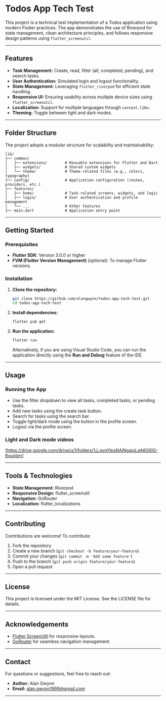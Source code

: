 # Todos App Tech Test

This project is a technical test implementation of a Todos application using modern Flutter practices. The app demonstrates the use of Riverpod for state management, clean architecture principles, and follows responsive design patterns using `flutter_screenutil`.

---

## Features

- **Task Management:** Create, read, filter (all, completed, pending), and search tasks.
- **User Authentication:** Simulated login and logout functionality.
- **State Management:** Leveraging `flutter_riverpod` for efficient state handling.
- **Responsive UI:** Ensuring usability across multiple device sizes using `flutter_screenutil`.
- **Localization:** Support for multiple languages through `context.l10n`.
- **Theming:** Toggle between light and dark modes.

---

## Folder Structure

The project adopts a modular structure for scalability and maintainability:

```
lib/
├── common/
│   ├── extensions/        # Reusable extensions for Flutter and Dart
│   ├── widgets/           # Shared custom widgets
│   └── theme/             # Theme-related files (e.g., colors, typography)
├── config/                # Application configuration (routes, providers, etc.)
├── features/
│   ├── home/              # Task-related screens, widgets, and logic
│   ├── login/             # User authentication and profile management
│   └── ...                # Other features
├── main.dart              # Application entry point
```

---

## Getting Started

### Prerequisites

- **Flutter SDK**: Version 3.0.0 or higher
- **FVM (Flutter Version Management)** (optional): To manage Flutter versions.

### Installation

1. **Clone the repository:**
   ```bash
   git clone https://github.com/alangwynn/todos-app-tech-test.git
   cd todos-app-tech-test
   ```

2. **Install dependencies:**
   ```bash
   flutter pub get
   ```

3. **Run the application:**
   ```bash
   flutter run
   ```

   Alternatively, if you are using Visual Studio Code, you can run the application directly using the **Run and Debug** feature of the IDE.

---

## Usage

### Running the App
- Use the filter dropdown to view all tasks, completed tasks, or pending tasks.
- Add new tasks using the create task button.
- Search for tasks using the search bar.
- Toggle light/dark mode using the button in the profile screen.
- Logout via the profile screen.

### Light and Dark mode videos
[https://drive.google.com/drive/u/1/folders/1J_pyoYlpsNAiNgajoLqA6G6IG-6vupbm]

---

## Tools & Technologies

- **State Management:** Riverpod
- **Responsive Design:** flutter_screenutil
- **Navigation:** GoRouter
- **Localization:** flutter_localizations

---

## Contributing

Contributions are welcome! To contribute:
1. Fork the repository
2. Create a new branch (`git checkout -b feature/your-feature`)
3. Commit your changes (`git commit -m 'Add some feature'`)
4. Push to the branch (`git push origin feature/your-feature`)
5. Open a pull request

---

## License

This project is licensed under the MIT License. See the LICENSE file for details.

---

## Acknowledgements

- [Flutter ScreenUtil](https://pub.dev/packages/flutter_screenutil) for responsive layouts.
- [GoRouter](https://pub.dev/packages/go_router) for seamless navigation management.

---

## Contact

For questions or suggestions, feel free to reach out:

- **Author:** Alan Gwynn
- **Email:** alan.gwynn1999@gmail.com

---
